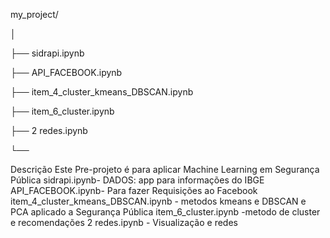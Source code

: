 my_project/

│

├── sidrapi.ipynb

├── API_FACEBOOK.ipynb

├── item_4_cluster_kmeans_DBSCAN.ipynb

├── item_6_cluster.ipynb

├── 2 redes.ipynb



└── 

Descrição Este Pre-projeto é para aplicar Machine Learning em Segurança Pública 
sidrapi.ipynb- DADOS:  app para informações do IBGE 
API_FACEBOOK.ipynb- Para fazer Requisições ao Facebook
item_4_cluster_kmeans_DBSCAN.ipynb - metodos kmeans e DBSCAN e PCA aplicado a Segurança Pública 
item_6_cluster.ipynb -metodo de cluster e recomendações
2 redes.ipynb - Visualização e redes




